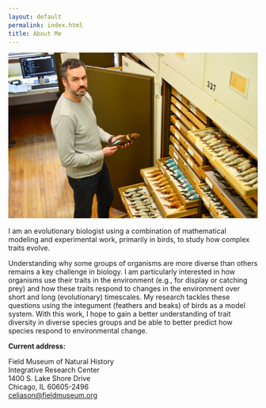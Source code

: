 ```yaml
---
layout: default
permalink: index.html
title: About Me
---
```


<img class="align right wp-image-38 size-thumbnail" src="/img/me/DSC_0771_small.jpg" />

<!-- i need to rethink this, spend more time on it -->

I am an evolutionary biologist using a combination of mathematical modeling and experimental work, primarily in birds, to study how complex traits evolve.

Understanding why some groups of organisms are more diverse than others remains a key challenge in biology. I am particularly interested in how organisms use their traits in the environment (e.g., for display or catching prey) and how these traits respond to changes in the environment over short and long (evolutionary) timescales. My research tackles these questions using the integument (feathers and beaks) of birds as a model system. With this work, I hope to gain a better understanding of trait diversity in diverse species groups and be able to better predict how species respond to environmental change.

<!-- A key question I am working on is why some groups of birds are more phenotypically diverse than others. I use bird feathers as a model system for studying complex trait evolution because feathers are _morphologically diverse_ and they serve _multiple functions_ in the lives of birds (thermoregulation, color signaling, water repellency), many of which can be explored theoretically using mathematical models. In addition to my work on feather coloration, I am also investigating biomechanical and cranial diversity in birds and developing computational approaches for dealing with large phenotypic datasets. -->

<!-- more powerful word than investigating? -->



<!-- I am broadly interested in understanding why some groups of organisms are more phenotypically diverse than others, a longstanding challenge in evolutionary biology. My approach to science involves: i) searching for novel phenotypes and non-model functional systems that may be common in nature but have eluded attention, ii) leveraging computational approaches to understand form-function relationships and evolutionary diversification of these complex functional systems, and iii) integrating my research and teaching through problem-based learning activities and undergraduate research mentorship. -->

<!-- Although I have primarily focused on birds, I have also worked with non-avian taxa (butterfly fish, tarantulas, and orb-weaving spiders–see my publication in Biol. Letters). In addition, I have experience with diverse microscopy techniques (TEM, SEM, AFM), phylogenetic/comparative methods (BEAST, MrBayes, diversitree, OUwie), and coding languages (Scheme, R–see my recent publication in Methods Ecol. Evol.), and I have spent considerable time sampling from museum collections. -->

__Current address:__  
<!-- Jackson School of Geosciences  
<a href="http://www.utexas.edu/">University of Texas at Austin</a>  
2275 Speedway C9000  
Austin, TX, 78712  
[chad_eliason@utexas.edu](mailto:chad_eliason@utexas.edu)  
 -->
<!-- __Future address:__   -->
<!-- Chad M. Eliason   -->
Field Museum of Natural History  
Integrative Research Center  
1400 S. Lake Shore Drive  
Chicago, IL 60605-2496  
[celiason@fieldmuseum.org](mailto:celiason@fieldmuseum.org)

<!-- [website](https://celiason.github.io) -->


<!-- <div class="posts">
  {% for post in paginator.posts %}
  <div class="post">
    <h1 class="post-title">
      <a href="{{ site.baseurl }}/{{ post.url }}">
        {{ post.title }}
      </a>
    </h1>

    <span class="post-date">{{ post.date | date_to_string }}</span>

    {{ post.content }}
  </div>
  {% endfor %}
</div>


<div class="pagination">
  {% if paginator.next_page %}
    <a class="pagination-item older" href="{{ site.baseurl }}/page{{paginator.next_page}}">Older</a>
  {% else %}
    <span class="pagination-item older">Older</span>
  {% endif %}
  {% if paginator.previous_page %}
    {% if paginator.page == 2 %}
      <a class="pagination-item newer" href="{{ site.baseurl }}/">Newer</a>
    {% else %}
      <a class="pagination-item newer" href="{{ site.baseurl }}/page{{paginator.previous_page}}">Newer</a>
    {% endif %}
  {% else %}
    <span class="pagination-item newer">Newer</span>
  {% endif %}
</div>

 -->

<!-- for google analytics -->

<script>
  (function(i,s,o,g,r,a,m){i['GoogleAnalyticsObject']=r;i[r]=i[r]||function(){
  (i[r].q=i[r].q||[]).push(arguments)},i[r].l=1*new Date();a=s.createElement(o),
  m=s.getElementsByTagName(o)[0];a.async=1;a.src=g;m.parentNode.insertBefore(a,m)
  })(window,document,'script','https://www.google-analytics.com/analytics.js','ga');

  ga('create', 'UA-85421317-1', 'auto');
  ga('send', 'pageview');

</script>
